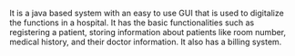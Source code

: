 It is a java based system with an easy to use GUI that is used to digitalize the functions in a hospital. It has the basic functionalities such as registering a patient, storing information about patients like room number, medical history, and their doctor information. It also has a billing system. 
